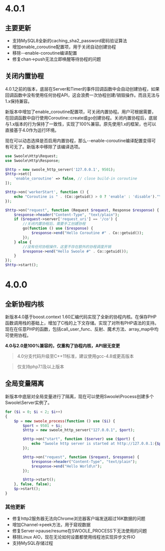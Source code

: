 # 4.0.1
## 主要更新
* 支持MySQL8全新的caching_sha2_password密码验证算法
* 增加enable_coroutine配置项，用于关闭自动创建协程
* 移除--enable-coroutine编译配置
* 修复chan->push无法立即唤醒等待协程的问题
## 关闭内置协程
4.0.1之前的版本，底层在Server和Timer的事件回调函数中会自动创建协程，如果回调函数中没有使用任何协程API，这会浪费一次协程创建/销毁操作。而且无法与1.x保持兼容。

新版本中增加了enable_coroutine配置项，可关闭内置协程。用户可根据需要，在回调函数中自行使用Coroutine::create或go创建协程。关闭内置协程后，底层与1.x版本的行为保持了一致性，实现了100%兼容。原先使用1.x的框架，也可以直接基于4.0作为运行环境。

现在可以动态选择是否启用内置协程，那么--enable-coroutine编译配置变得可有可无了。新版本中移除了该编译选项。
```php
use Swoole\Http\Request;
use Swoole\Http\Response;

$http = new swoole_http_server('127.0.0.1', 9501);
$http->set([
    'enable_coroutine' => false, // close build-in coroutine
]);

$http->on('workerStart', function () {
    echo "Coroutine is " . (Co::getuid() > 0 ? 'enable' : 'disable')."\n";
});

$http->on("request", function (Request $request, Response $response) {
    $response->header("Content-Type", "text/plain");
    if ($request->server['request_uri'] == '/co') {
        //关闭内置协程后，需要手工创建协程
        go(function () use ($response) {
            $response->end("Hello Coroutine #" . Co::getuid());
        });
    } else {
        //没有任何协程操作，这里不存在额外的协程调度开销
        $response->end("Hello Swoole #" . Co::getuid());
    }
});
$http->start();
```
# 4.0.0
## 全新协程内核
新版本4.0基于boost.context 1.60汇编代码实现了全新的协程内核。在保存PHP函数调用栈的基础上，增加了C栈的上下文存储。实现了对所有PHP语法的支持。现在在任意PHP的函数，包括call_user_func、反射、魔术方法、array_map中均可使用协程。

**4.0与2.0是100%兼容的，仅重构了协程内核，API层无变更**

> 4.0分支代码升级至C++11标准，建议使用gcc-4.8或更高版本

> 仅支持php7.1及以上版本

## 全局变量隔离
新版本中底层对全局变量进行了隔离，现在可以使用Swoole\Process创建多个Swoole\Server实例了。
```php
for ($i = 0; $i < 2; $i++)
{
    $p = new swoole_process(function () use ($i) {
        $port = 9501 + $i;
        $http = new swoole_http_server("127.0.0.1", $port);

        $http->on("start", function ($server) use ($port) {
            echo "Swoole http server is started at http://127.0.0.1:{$port}\n";
        });

        $http->on("request", function ($request, $response) {
            $response->header("Content-Type", "text/plain");
            $response->end("Hello World\n");
        });

        $http->start();
    }, false, false);
    $p->start();
}
```
### 其他更新
* 修复http2服务器无法向Chrome浏览器客户端发送超过16K数据的问题
* 增加Channel->peek方法，用于窥视数据
* 修复Server->pause/resume在SWOOLE_PROCESS下无法使用的问题
* 移除Linux AIO，现在无论如何设置都使用线程池实现异步文件IO
* 支持MySQL存储过程